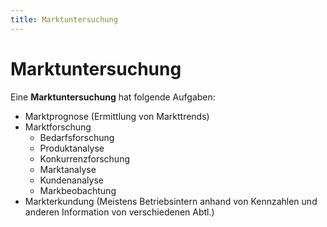 ```yaml
---
title: Marktuntersuchung
---
```


# Marktuntersuchung

Eine **Marktuntersuchung** hat folgende Aufgaben:

* Marktprognose (Ermittlung von Markttrends)
* Marktforschung
	* Bedarfsforschung
	* Produktanalyse
	* Konkurrenzforschung
	* Marktanalyse
	* Kundenanalyse
	* Markbeobachtung
* Markterkundung (Meistens Betriebsintern anhand von Kennzahlen und anderen Information von verschiedenen Abtl.)
